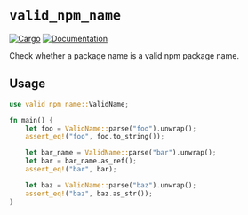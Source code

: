 # `valid_npm_name`

[![Cargo](https://img.shields.io/crates/v/valid_npm_name.svg)](https://crates.io/crates/valid_npm_name)
[![Documentation](https://docs.rs/valid_npm_name/badge.svg)](https://docs.rs/valid_npm_name)

Check whether a package name is a valid npm package name.

## Usage

```rust
use valid_npm_name::ValidName;

fn main() {
    let foo = ValidName::parse("foo").unwrap();
    assert_eq!("foo", foo.to_string());

    let bar_name = ValidName::parse("bar").unwrap();
    let bar = bar_name.as_ref();
    assert_eq!("bar", bar);

    let baz = ValidName::parse("baz").unwrap();
    assert_eq!("baz", baz.as_str());
}
```